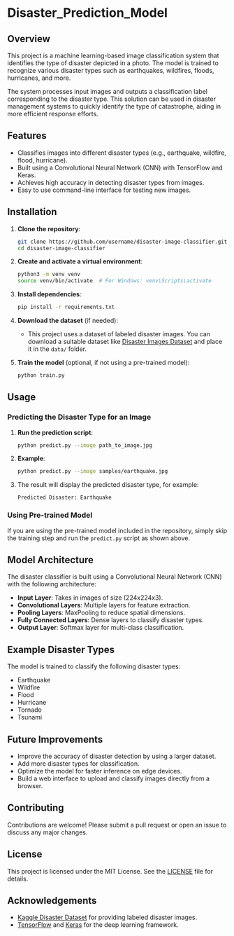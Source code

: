 # Disaster_Prediction_Model

## Overview
This project is a machine learning-based image classification system that identifies the type of disaster depicted in a photo. The model is trained to recognize various disaster types such as earthquakes, wildfires, floods, hurricanes, and more.

The system processes input images and outputs a classification label corresponding to the disaster type. This solution can be used in disaster management systems to quickly identify the type of catastrophe, aiding in more efficient response efforts.

## Features
- Classifies images into different disaster types (e.g., earthquake, wildfire, flood, hurricane).
- Built using a Convolutional Neural Network (CNN) with TensorFlow and Keras.
- Achieves high accuracy in detecting disaster types from images.
- Easy to use command-line interface for testing new images.
  
## Installation

1. **Clone the repository**:
    ```bash
    git clone https://github.com/username/disaster-image-classifier.git
    cd disaster-image-classifier
    ```

2. **Create and activate a virtual environment**:
    ```bash
    python3 -m venv venv
    source venv/bin/activate  # For Windows: venv\Scripts\activate
    ```

3. **Install dependencies**:
    ```bash
    pip install -r requirements.txt
    ```

4. **Download the dataset** (if needed):
    - This project uses a dataset of labeled disaster images. You can download a suitable dataset like [Disaster Images Dataset](https://www.kaggle.com/datasets) and place it in the `data/` folder.

5. **Train the model** (optional, if not using a pre-trained model):
    ```bash
    python train.py
    ```

## Usage

### Predicting the Disaster Type for an Image

1. **Run the prediction script**:
    ```bash
    python predict.py --image path_to_image.jpg
    ```

2. **Example**:
    ```bash
    python predict.py --image samples/earthquake.jpg
    ```

3. The result will display the predicted disaster type, for example:
    ```
    Predicted Disaster: Earthquake
    ```

### Using Pre-trained Model

If you are using the pre-trained model included in the repository, simply skip the training step and run the `predict.py` script as shown above.


## Model Architecture

The disaster classifier is built using a Convolutional Neural Network (CNN) with the following architecture:

- **Input Layer**: Takes in images of size (224x224x3).
- **Convolutional Layers**: Multiple layers for feature extraction.
- **Pooling Layers**: MaxPooling to reduce spatial dimensions.
- **Fully Connected Layers**: Dense layers to classify disaster types.
- **Output Layer**: Softmax layer for multi-class classification.

## Example Disaster Types
The model is trained to classify the following disaster types:
- Earthquake
- Wildfire
- Flood
- Hurricane
- Tornado
- Tsunami

## Future Improvements
- Improve the accuracy of disaster detection by using a larger dataset.
- Add more disaster types for classification.
- Optimize the model for faster inference on edge devices.
- Build a web interface to upload and classify images directly from a browser.

## Contributing
Contributions are welcome! Please submit a pull request or open an issue to discuss any major changes.

## License
This project is licensed under the MIT License. See the [LICENSE](LICENSE) file for details.

## Acknowledgements
- [Kaggle Disaster Dataset](https://www.kaggle.com/datasets) for providing labeled disaster images.
- [TensorFlow](https://www.tensorflow.org/) and [Keras](https://keras.io/) for the deep learning framework.
